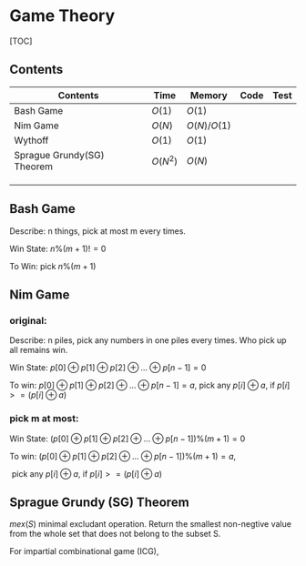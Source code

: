 # Game Theory



[TOC]



## Contents

| Contents                   | Time     | Memory      | Code | Test |
| -------------------------- | -------- | ----------- | ---- | ---- |
| Bash Game                  | $O(1)$   | $O(1)$      |      |      |
| Nim Game                   | $O(N)$   | $O(N)/O(1)$ |      |      |
| Wythoff                    | $O(1)$   | $O(1)$      |      |      |
| Sprague Grundy(SG) Theorem | $O(N^2)$ | $O(N)$      |      |      |
|                            |          |             |      |      |
|                            |          |             |      |      |
|                            |          |             |      |      |



## Bash Game

Describe: n things, pick at most m every times.

Win State: $n\%(m+1)!=0$

To Win: pick $n\%(m+1)$



## Nim Game

### original:

Describe: n piles, pick any numbers in one piles every times. Who pick up all remains win.

Win State: $p[0] \oplus  p[1] \oplus p[2] \oplus \dots \oplus p[n-1]=0​$

To win: $p[0] \oplus p[1] \oplus p[2] \oplus \dots \oplus p[n-1] = a$, pick any $p[i] \oplus a$, if $p[i]>=(p[i] \oplus a)$

### pick m at most:

Win State: $(p[0] \oplus p[1] \oplus p[2] \oplus \dots \oplus p[n-1])\%(m+1)=0$

To win: $(p[0] \oplus p[1] \oplus p[2] \oplus \dots \oplus p[n-1])\%(m+1)=a$, 

​              pick any $p[i] \oplus a$, if $p[i]>=(p[i] \oplus a)​$



## Sprague Grundy (SG) Theorem

$mex(S)$ minimal excludant operation. Return the smallest non-negtive value from the whole set that does not belong to the subset S.

For impartial combinational game (ICG), 